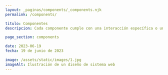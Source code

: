 ```yaml
---
layout: _paginas/components/_components.njk
permalink: /components/

titulo: Componentes
descripcion: Cada componente cumple con una interacción específica o una necesidad de interfaz de usuario, y se ha creado específicamente para trabajar en conjunto para crear patrones y experiencias de usuario intuitivas.

page_section: components

date: 2023-06-19
fecha: 19 de junio de 2023

image: /assets/static/images/1.jpg
imageAlt: Ilustración de un diseño de sistema web
---
```

